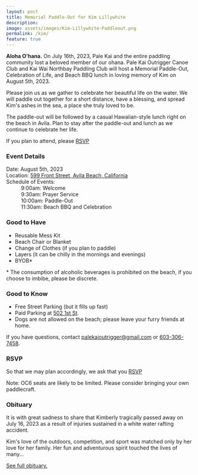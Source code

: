 ```yaml
---
layout: post
title: Memorial Paddle-Out for Kim Lillywhite
description: 
image: assets/images/Kim-Lillywhite-Paddleout.png
permalink: /kim/
feature: true
---
```


<b>Aloha O'hana.</b> On July 16th, 2023, Pale Kai and the entire paddling community lost a beloved member of our ohana. Pale Kai Outrigger Canoe Club
and Kai Wai Northbay Paddling Club will host a Memorial Paddle-Out, Celebration of Life, and Beach BBQ lunch in loving memory of Kim on August 5th, 2023.

<p>Please join us as we gather to celebrate her beautiful life on the water. We will paddle out together for a short distance,
have a blessing, and spread Kim's ashes in the sea, a place she truly loved to be.</p>

<p>The paddle-out will be followed by a casual Hawaiian-style lunch right on the beach in Avila. Plan to stay after the paddle-out and
lunch as we continue to celebrate her life.</p>

<p>If you plan to attend, please <a href="https://forms.gle/DmC64KBrKHsFkgUR6" target="_blank" 
class="button special">RSVP</a></p>

<h3>Event Details</h3>

<style type="text/css">
<!--
 .tab0 { margin-left: 0px; margin-top: 0px; margin-bottom: 0px }
 .tab1 { margin-left: 40px; margin-top: 0px; }
-->
</style>

<p class="tab0">Date: August 5th, 2023<br>
Location: <a href="https://goo.gl/maps/VLFRQMEQFwvGvdTX7">599 Front Street, Avila Beach, California</a><br>
Schedule of Events:<br>
<p class="tab1">
    9:00am: Welcome<br>
    9:30am: Prayer Service<br>
    10:00am: Paddle-Out<br>
    11:30am: Beach BBQ and Celebration<br>
</p>
    
<h3>Good to Have</h3>
<ul>
<li>Reusable Mess Kit</li>
<li>Beach Chair or Blanket</li>
<li>Change of Clothes (if you plan to paddle)</li>
<li>Layers (it can be chilly in the mornings and evenings)</li>
<li>BYOB*</li>
</ul>

<p>* The consumption of alcoholic beverages is prohibited on the beach, if you choose to imbibe, please be discrete.</p>

<h3>Good to Know</h3>
<ul>
<li>Free Street Parking (but it fills up fast)</li>
<li>Paid Parking at <a target="_blank" href="https://goo.gl/maps/ST3diTTBTZkddoby9">502 1st St</a>.</li>
<li>Dogs are not allowed on the beach; please leave your furry friends at home.</li>
</ul>

<p>If you have questions, contact <a href="mailto:palekaioutrigger@gmail.com">palekaioutrigger@gmail.com</a>
or <a href="tel:+1-603-306-7458">603-306-7458</a>.

<h3>RSVP</h3>

<p>
So that we may plan accordingly, we ask that you <a href="https://forms.gle/DmC64KBrKHsFkgUR6" target="_blank" 
class="button special">RSVP</a>
</p>

<p>Note: OC6 seats are likely to be limited. Please consider bringing your own paddlecraft.</p>

<h3>Obituary</h3>
<p>It is with great sadness to share that Kimberly tragically passed away on July 16, 2023 as a result of injuries sustained in a
white water rafting accident.

<p>Kim's love of the outdoors, competition, and sport was matched only by her love for her family. Her fun and adventurous spirit 
touched the lives of many...</p>

<p><a target="_blank" href="https://www.legacy.com/us/obituaries/name/kimberly-lillywhite-obituary?id=52524752">See full obituary.</a></p>

